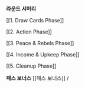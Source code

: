 
**라운드 서머리**


[[1. Draw Cards Phase]] 


[[2. Action Phase]] 


[[3. Peace & Rebels Phase]] 


[[4. Income & Upkeep Phase]] 


[[5. Cleanup Phase]]


**패스 보너스**
[[패스 보너스]] /


